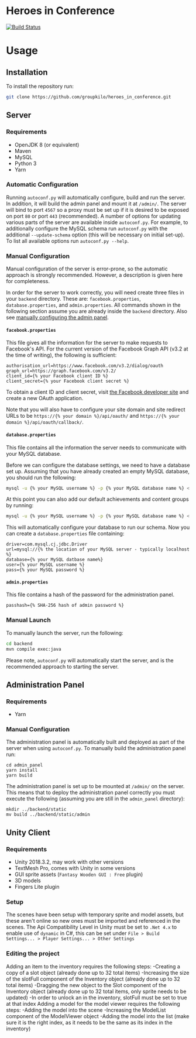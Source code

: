 # Heroes in Conference

[![Build Status](https://travis-ci.com/groupkilo/heroes_in_conference.svg?branch=master)](https://travis-ci.com/groupkilo/heroes_in_conference)

# Usage

## Installation

To install the repository run:

```sh
git clone https://github.com/groupkilo/heroes_in_conference.git
```

## Server

### Requirements

- OpenJDK 8 (or equivalent)
- Maven
- MySQL
- Python 3
- Yarn

### Automatic Configuration

Running `autoconf.py` will automatically configure, build and run the server. In addition, it will build the admin panel and mount it at `/admin/`. The server will bind to port `4567` so a proxy must be set up if it is desired to be exposed on port `80` or port `443` (recommended). A number of options for updating various parts of the server are available inside `autoconf.py`. For example, to additionally configure the MySQL schema run `autoconf.py` with the additional `--update-schema` option (this will be necessary on initial set-up). To list all available options run `autoconf.py --help`.

### Manual Configuration

Manual configuration of the server is error-prone, so the automatic approach is strongly recommended. However, a description is given here for completeness.

In order for the server to work correctly, you will need create three files in your `backend` directory. These are: `facebook.properties`, `database.properties`, and `admin.properties`. All commands shown in the following section assume you are already inside the `backend` directory. Also see [manually configuring the admin panel](#administration-panel). 

#### `facebook.properties`

This file gives all the information for the server to make requests to Facebook's API. For the current version of the Facebook Graph API (v3.2 at the time of writing), the following is sufficient:

```
authorisation_url=https://www.facebook.com/v3.2/dialog/oauth
graph_url=https://graph.facebook.com/v3.2/
client_id={% your Facebook client ID %}
client_secret={% your Facebook client secret %}
```

To obtain a client ID and client secret, visit [the Facebook developer site](https://developers.facebook.com/) and create a new OAuth application.

Note that you will also have to configure your site domain and site redirect URLs to be `https://{% your domain %}/api/oauth/` and `https://{% your domain %}/api/oauth/callback/`.

#### `database.properties`

This file contains all the information the server needs to communicate with your MySQL database.

Before we can configure the database settings, we need to have a database set up. Assuming that you have already created an empty MySQL database, you should run the following:

```sh
mysql -u {% your MySQL username %} -p {% your MySQL database name %} < schema.sql
```

At this point you can also add our default achievements and content groups by running:

```sh
mysql -u {% your MySQL username %} -p {% your MySQL database name %} < default.sql
```

This will automatically configure your database to run our schema. Now you can create a `database.properties` file containing:

```
driver=com.mysql.cj.jdbc.Driver
url=mysql://{% the location of your MySQL server - typically localhost %}
database={% your MySQL datbase name%}
user={% your MySQL username %}
pass={% your MySQL password %}
```

#### `admin.properties`

This file contains a hash of the password for the administration panel.

```
passhash={% SHA-256 hash of admin password %}
```

### Manual Launch

To manually launch the server, run the following:

```sh
cd backend
mvn compile exec:java
```

Please note, `autoconf.py` will automatically start the server, and is the recommended approach to starting the server.

## Administration Panel

### Requirements

- Yarn

### Manual Configuration

The administration panel is automatically built and deployed as part of the server when using `autoconf.py`. To manually build the administration panel run:

```
cd admin_panel
yarn install
yarn build
```

The administration panel is set up to be mounted at `/admin/` on the server. This means that to deploy the administration panel correctly you must execute the following (assuming you are still in the `admin_panel` directory):

```
mkdir ../backend/static
mv build ../backend/static/admin
```

## Unity Client

### Requirements

- Unity 2018.3.2, may work with other versions
- TextMesh Pro, comes with Unity in some versions
- GUI sprite assets (`Fantasy Wooden GUI : Free` plugin)
- 3D models
- Fingers Lite plugin

### Setup

The scenes have been setup with temporary sprite and model assets, but these aren't online so new ones must be imported and referenced in the scenes. The Api Compatibility Level in Unity must be set to `.Net 4.x` to enable use of `dynamic` in C#, this can be set under `File > Build Settings... > Player Settings... > Other Settings`
### Editing the project
Adding an item to the inventory requires the following steps:
-Creating a copy of a slot object (already done up to 32 total items)
-Increasing the size of the slotFull component of the Inventory object (already done up to 32 total items)
-Dragging the new object to the Slot component of the Inventory object (already done up to 32 total items, only sprite needs to be updated)
-In order to unlock an in the inventory, slotFull must be set to true at that index
Adding a model for the model viewer requires the following steps:
-Adding the model into the scene
-Increasing the ModelList component of the ModelViewer object
-Adding the model into the list (make sure it is the right index, as it needs to be the same as its index in the inventory)
